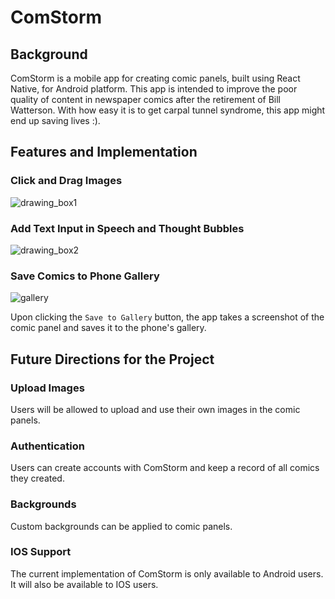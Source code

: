 # ComStorm

## Background

ComStorm is a mobile app for creating comic panels, built using React Native, for Android platform. This app is intended to improve the poor quality of content in newspaper comics after the retirement of Bill Watterson. With how easy it is to get carpal tunnel syndrome, this app might end up saving lives :).

## Features and Implementation

### Click and Drag Images

![drawing_box1](docs/screenshots/)

### Add Text Input in Speech and Thought Bubbles

![drawing_box2](docs/screenshots/)

### Save Comics to Phone Gallery

![gallery](docs/screeshots/)

Upon clicking the `Save to Gallery` button, the app takes a screenshot of the comic panel and saves it to the phone's gallery.

## Future Directions for the Project

### Upload Images

Users will be allowed to upload and use their own images in the comic panels.

### Authentication

Users can create accounts with ComStorm and keep a record of all comics they created.

### Backgrounds

Custom backgrounds can be applied to comic panels.

### IOS Support

The current implementation of ComStorm is only available to Android users. It will also be available to IOS users.
